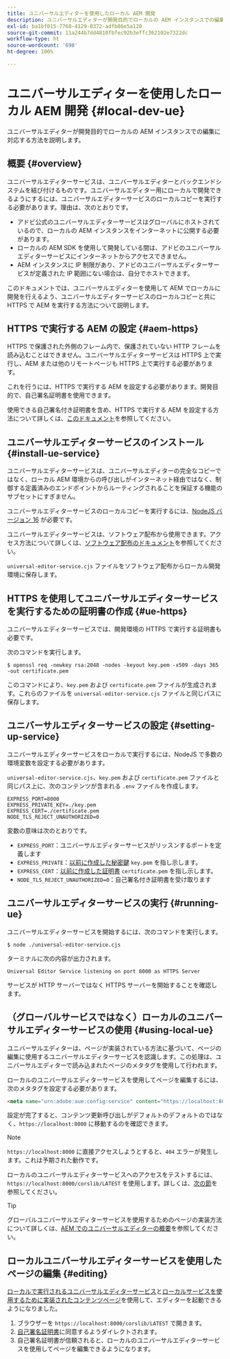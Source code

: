 ```yaml
---
title: ユニバーサルエディターを使用したローカル AEM 開発
description: ユニバーサルエディターが開発目的でローカルの AEM インスタンスでの編集に対応する方法を説明します。
exl-id: ba1bf015-7768-4129-8372-adfb86e5a120
source-git-commit: 11a244b7dd4810fbfec92b3effc362102e7322dc
workflow-type: ht
source-wordcount: '698'
ht-degree: 100%

---
```



# ユニバーサルエディターを使用したローカル AEM 開発 {#local-dev-ue}

ユニバーサルエディターが開発目的でローカルの AEM インスタンスでの編集に対応する方法を説明します。

## 概要 {#overview}

ユニバーサルエディターサービスは、ユニバーサルエディターとバックエンドシステムを結び付けるものです。ユニバーサルエディター用にローカルで開発できるようにするには、ユニバーサルエディターサービスのローカルコピーを実行する必要があります。理由は、次のとおりです。

* アドビ公式のユニバーサルエディターサービスはグローバルにホストされているので、ローカルの AEM インスタンスをインターネットに公開する必要があります。
* ローカルの AEM SDK を使用して開発している間は、アドビのユニバーサルエディターサービスにインターネットからアクセスできません。
* AEM インスタンスに IP 制限があり、アドビのユニバーサルエディターサービスが定義された IP 範囲にない場合は、自分でホストできます。

このドキュメントでは、ユニバーサルエディターを使用して AEM でローカルに開発を行えるよう、ユニバーサルエディターサービスのローカルコピーと共に HTTPS で AEM を実行する方法について説明します。

## HTTPS で実行する AEM の設定 {#aem-https}

HTTPS で保護された外側のフレーム内で、保護されていない HTTP フレームを読み込むことはできません。ユニバーサルエディターサービスは HTTPS 上で実行し、AEM または他のリモートページも HTTPS 上で実行する必要があります。

これを行うには、HTTPS で実行する AEM を設定する必要があります。開発目的で、自己署名証明書を使用できます。

使用できる自己署名付き証明書を含め、HTTPS で実行する AEM を設定する方法について詳しくは、[このドキュメント](https://experienceleague.adobe.com/docs/experience-manager-learn/foundation/security/use-the-ssl-wizard.html?lang=ja)を参照してください。

## ユニバーサルエディターサービスのインストール {#install-ue-service}

ユニバーサルエディターサービスは、ユニバーサルエディターの完全なコピーではなく、ローカル AEM 環境からの呼び出しがインターネット経由ではなく、制御する定義済みのエンドポイントからルーティングされることを保証する機能のサブセットにすぎません。

ユニバーサルエディターサービスのローカルコピーを実行するには、[NodeJS バージョン 16](https://nodejs.org/en/download/releases) が必要です。

ユニバーサルエディターサービスは、ソフトウェア配布から使用できます。アクセス方法について詳しくは、[ソフトウェア配布のドキュメント](https://experienceleague.adobe.com/docs/experience-cloud/software-distribution/home.html?lang=ja)を参照してください。

`universal-editor-service.cjs` ファイルをソフトウェア配布からローカル開発環境に保存します。

## HTTPS を使用してユニバーサルエディターサービスを実行するための証明書の作成 {#ue-https}

ユニバーサルエディターサービスでは、開発環境の HTTPS で実行する証明書も必要です。

次のコマンドを実行します。

```text
$ openssl req -newkey rsa:2048 -nodes -keyout key.pem -x509 -days 365 -out certificate.pem
```

このコマンドにより、`key.pem` および `certificate.pem` ファイルが生成されます。これらのファイルを `universal-editor-service.cjs` ファイルと同じパスに保存します。

## ユニバーサルエディターサービスの設定 {#setting-up-service}

ユニバーサルエディターサービスをローカルで実行するには、NodeJS で多数の環境変数を設定する必要があります。

`universal-editor-service.cjs`、`key.pem` および `certificate.pem` ファイルと同じパス上に、次のコンテンツが含まれる `.env` ファイルを作成します。

```text
EXPRESS_PORT=8000
EXPRESS_PRIVATE_KEY=./key.pem
EXPRESS_CERT=./certificate.pem
NODE_TLS_REJECT_UNAUTHORIZED=0
```

変数の意味は次のとおりです。

* `EXPRESS_PORT`：ユニバーサルエディターサービスがリッスンするポートを定義します
* `EXPRESS_PRIVATE`：[以前に作成した秘密鍵](#ue-https) `key.pem` を指し示します。
* `EXPRESS_CERT`：[以前に作成した証明書](#ue-https) `certificate.pem` を指し示します。
* `NODE_TLS_REJECT_UNAUTHORIZED=0`：自己署名付き証明書を受け取ります

## ユニバーサルエディターサービスの実行 {#running-ue}

ユニバーサルエディターサービスを開始するには、次のコマンドを実行します。

```text
$ node ./universal-editor-service.cjs
```

ターミナルに次の内容が出力されます。

```text
Universal Editor Service listening on port 8000 as HTTPS Server
```

サービスが HTTP サーバーではなく HTTPS サーバーを開始することを確認します。

## （グローバルサービスではなく）ローカルのユニバーサルエディターサービスの使用 {#using-local-ue}

ユニバーサルエディターは、ページが実装されている方法に基づいて、ページの編集に使用するユニバーサルエディターサービスを認識します。この処理は、ユニバーサルエディターで読み込まれたページのメタタグを使用して行われます。

ローカルのユニバーサルエディターサービスを使用してページを編集するには、次のメタタグを設定する必要があります。

```html
<meta name="urn:adobe:aue:config:service" content="https://localhost:8000">
```

設定が完了すると、コンテンツ更新呼び出しがデフォルトのデフォルトのではなく、`https://localhost:8000` に移動するのを確認できます。

>[!NOTE]
>
>`https://localhost:8000` に直接アクセスしようとすると、`404` エラーが発生します。これは予期された動作です。
>
>ローカルのユニバーサルエディターサービスへのアクセスをテストするには、`https://localhost:8000/corslib/LATEST` を使用します。詳しくは、[次の節](#editing)を参照してください。

>[!TIP]
>
>グローバルユニバーサルエディターサービスを使用するためのページの実装方法について詳しくは、[AEM でのユニバーサルエディターの概要](/help/implementing/universal-editor/getting-started.md#instrument-page)を参照してください。

## ローカルユニバーサルエディターサービスを使用したページの編集 {#editing}

[ローカルで実行されるユニバーサルエディターサービス](#running-ue)と[ローカルサービスを使用するために実装されたコンテンツページ](#using-loca-ue)を使用して、エディターを起動できるようになりました。

1. ブラウザーを `https://localhost:8000/corslib/LATEST` で開きます。
1. [自己署名証明書](#ue-https)に同意するようダイレクトされます。
1. 自己署名証明書が信頼されると、ローカルのユニバーサルエディターサービスを使用してページを編集できるようになります。

